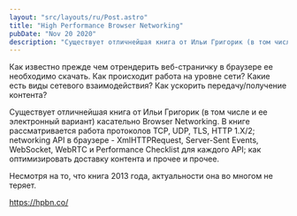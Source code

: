 ```yaml
---
layout: "src/layouts/ru/Post.astro"
title: "High Performance Browser Networking"
pubDate: "Nov 20 2020"
description: "Cуществует отличнейшая книга от Ильи Григорик (в том числе и ее электронный вариант) касательно Browser Networking. В книге рассматривается работа протоколов TCP, UDP, TLS, HTTP 1.X/2; networking API в браузере - XmlHTTPRequest, Server-Sent Events, WebSocket, WebRTC и Performance Checklist для каждого API; как оптимизировать доставку контента и прочее и прочее. "
---
```


Как известно прежде чем отрендерить веб-страничку в браузере ее необходимо скачать. Как происходит работа на уровне сети? Какие есть виды сетевого взаимодействия? Как ускорить передачу/получение контента?

Cуществует отличнейшая книга от Ильи Григорик (в том числе и ее электронный вариант) касательно Browser Networking. В книге рассматривается работа протоколов TCP, UDP, TLS, HTTP 1.X/2; networking API в браузере - XmlHTTPRequest, Server-Sent Events, WebSocket, WebRTC и Performance Checklist для каждого API; как оптимизировать доставку контента и прочее и прочее.

Несмотря на то, что книга 2013 года, актуальности она во многом не теряет.

https://hpbn.co/
